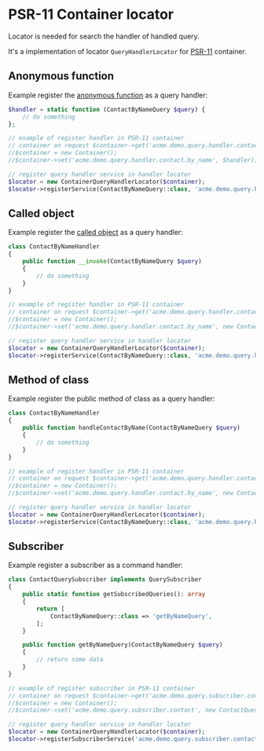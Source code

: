 PSR-11 Container locator
========================

Locator is needed for search the handler of handled query.

It's a implementation of locator `QueryHandlerLocator` for
[PSR-11](https://github.com/php-fig/fig-standards/blob/master/accepted/PSR-11-container.md) container.

## Anonymous function

Example register the [anonymous function](http://php.net/manual/en/functions.anonymous.php) as a query handler:

```php
$handler = static function (ContactByNameQuery $query) {
    // do something
};

// example of register handler in PSR-11 container
// container on request $container->get('acme.demo.query.handler.contact.by_name') must return $handler
//$container = new Container();
//$container->set('acme.demo.query.handler.contact.by_name', $handler);

// register query handler service in handler locator
$locator = new ContainerQueryHandlerLocator($container);
$locator->registerService(ContactByNameQuery::class, 'acme.demo.query.handler.contact.by_name');
```

## Called object

Example register the [called object](http://php.net/manual/en/language.oop5.magic.php#object.invoke) as a query handler:

```php
class ContactByNameHandler
{
    public function __invoke(ContactByNameQuery $query)
    {
        // do something
    }
}

// example of register handler in PSR-11 container
// container on request $container->get('acme.demo.query.handler.contact.by_name') must return handler
//$container = new Container();
//$container->set('acme.demo.query.handler.contact.by_name', new ContactByNameHandler());

// register query handler service in handler locator
$locator = new ContainerQueryHandlerLocator($container);
$locator->registerService(ContactByNameQuery::class, 'acme.demo.query.handler.contact.by_name');
```

## Method of class

Example register the public method of class as a query handler:

```php
class ContactByNameHandler
{
    public function handleContactByName(ContactByNameQuery $query)
    {
        // do something
    }
}

// example of register handler in PSR-11 container
// container on request $container->get('acme.demo.query.handler.contact.by_name') must return handler
//$container = new Container();
//$container->set('acme.demo.query.handler.contact.by_name', new ContactByNameHandler());

// register query handler service in handler locator
$locator = new ContainerQueryHandlerLocator($container);
$locator->registerService(ContactByNameQuery::class, 'acme.demo.query.handler.contact.by_name', 'handleContactByName');
```

## Subscriber

Example register a subscriber as a command handler:

```php
class ContactQuerySubscriber implements QuerySubscriber
{
    public static function getSubscribedQueries(): array
    {
        return [
            ContactByNameQuery::class => 'getByNameQuery',
        ];
    }

    public function getByNameQuery(ContactByNameQuery $query)
    {
        // return some data
    }
}

// example of register subscriber in PSR-11 container
// container on request $container->get('acme.demo.query.subscriber.contact') must return subscriber
//$container = new Container();
//$container->set('acme.demo.query.subscriber.contact', new ContactQuerySubscriber());

// register query handler service in handler locator
$locator = new ContainerQueryHandlerLocator($container);
$locator->registerSubscriberService('acme.demo.query.subscriber.contact', ContactQuerySubscriber::class);
```
